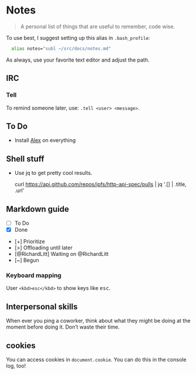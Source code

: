 # Notes

> A personal list of things that are useful to remember, code wise.

To use best, I suggest setting up this alias in `.bash_profile`:

```sh
  alias notes="subl ~/src/docs/notes.md"
```

As always, use your favorite text editor and adjust the path.

## IRC

### Tell
To remind someone later, use: `.tell <user> <message>`.

## To Do

- Install [Alex]() on everything

## Shell stuff

- Use jq to get pretty cool results.

    curl https://api.github.com/repos/ipfs/http-api-spec/pulls | jq '.[] | .title, .url'

## Markdown guide

- [ ] To Do
- [x] Done
- [+] Prioritize
- [>] Offloading until later
- [@RichardLitt] Waiting on @RichardLitt
- [~] Begun

### Keyboard mapping

User `<kbd>esc</kbd>` to show keys like <kbd>esc</kbd>.

## Interpersonal skills

When ever you ping a coworker, think about what they might be doing at the moment before doing it. Don’t waste their time. 

## cookies

You can access cookies in `document.cookie`. You can do this in the console log, too!
